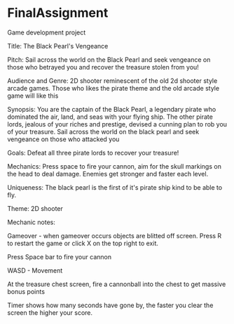 # FinalAssignment
 Game development project

Title: The Black Pearl's Vengeance

Pitch: Sail across the world on the Black Pearl and seek vengeance on those who betrayed you and recover the treasure stolen from you!

Audience and Genre: 2D shooter reminescent of the old 2d shooter style arcade games. Those who likes the pirate theme
and the old arcade style game will like this

Synopsis: You are the captain of the Black Pearl, a legendary pirate who dominated the air, land, and seas with your 
flying ship. The other pirate lords, jealous of your riches and prestige, devised a cunning plan to rob you of your treasure. 
Sail across the world on the black pearl and seek vengeance on those who attacked you

Goals: Defeat all three pirate lords to recover your treasure!

Mechanics: Press space to fire your cannon, aim for the skull markings on the head to deal damage. Enemies get stronger 
and faster each level.

Uniqueness: The black pearl is the first of it's pirate ship kind to be able to fly.

Theme: 2D shooter


Mechanic notes:

Gameover - when gameover occurs objects are blitted off screen. Press R to restart the game or click X on the 
top right to exit. 

Press Space bar to fire your cannon

WASD - Movement

At the treasure chest screen, fire a cannonball into the chest to get massive bonus points

Timer shows how many seconds have gone by, the faster you clear the screen the higher your score.



